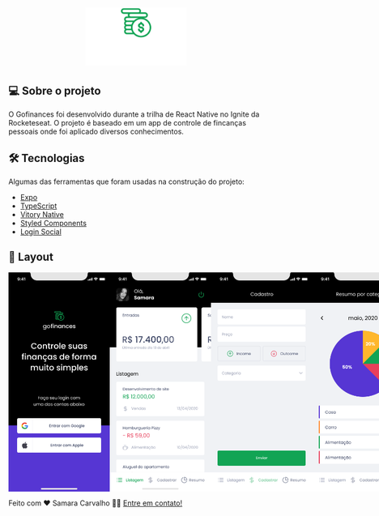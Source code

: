 <h2 align="center">
	<img alt="Gofinances" title="#Gofinances" src="./src/assets/logo.svg" width="200px">
</h2>


## 💻 Sobre o projeto


O Gofinances foi desenvolvido durante a trilha de React Native no Ignite da Rocketeseat. O projeto é baseado em um app de controle de fincanças pessoais onde foi aplicado diversos conhecimentos.


## 🛠 Tecnologias


Algumas das ferramentas que foram usadas na construção do projeto:

- [Expo][expo]
- [TypeScript][typescript]
- [Vitory Native][victorynative]
- [Styled Components][styledcomponents]
- [Login Social][loginsocial]


## 🎨 Layout


<p style="display: flex; align-items: flex-start; justify-content: flex-start;">
  <img alt="Gofinances" title="#Gofinances" src="./src/assets/images/inicio.png" width="200px">
  <img alt="Gofinances" title="#Gofinances" src="./src/assets/images/dashboard.png" width="200px">
  <img alt="Gofinances" title="#Gofinances" src="./src/assets/images/cadastro.png" width="200px">
  <img alt="Gofinances" title="#Gofinances" src="./src/assets/images/resumo.png" width="200px">
</p>


Feito com ❤️ Samara Carvalho 👋🏽 [Entre em contato!](https://www.linkedin.com/in/samcarvalhos/)

[expo]: https://docs.expo.dev/
[typescript]: https://www.typescriptlang.org/
[victorynative]: https://www.npmjs.com/package/victory-native
[styledcomponents]: https://styled-components.com/
[loginsocial]: https://docs.expo.dev/guides/authentication/
